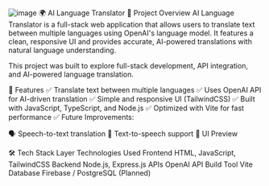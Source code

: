 ![image](https://github.com/user-attachments/assets/d3969938-618a-4548-948f-acfb8e3bdcaf)
🌍 AI Language Translator
📌 Project Overview
AI Language Translator is a full-stack web application that allows users to translate text between multiple languages using OpenAI's language model. It features a clean, responsive UI and provides accurate, AI-powered translations with natural language understanding.

This project was built to explore full-stack development, API integration, and AI-powered language translation.

🚀 Features
✅ Translate text between multiple languages
✅ Uses OpenAI API for AI-driven translation
✅ Simple and responsive UI (TailwindCSS)
✅ Built with JavaScript, TypeScript, and Node.js
✅ Optimized with Vite for fast performance
✅ Future Improvements:

🗣️ Speech-to-text translation
📜 Text-to-speech support
📸 UI Preview

🛠️ Tech Stack
Layer	Technologies Used
Frontend	HTML, JavaScript, TailwindCSS
Backend	Node.js, Express.js
APIs	OpenAI API
Build Tool	Vite
Database	Firebase / PostgreSQL (Planned)
